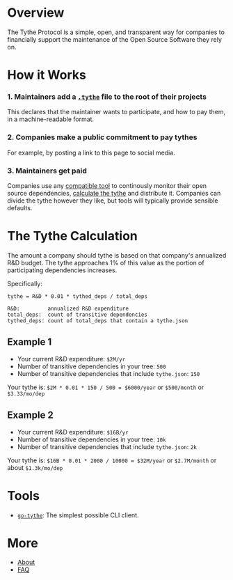 # Overview

The Tythe Protocol is a simple, open, and transparent way for companies to financially support the maintenance of the Open Source Software they rely on.

# How it Works

### 1. Maintainers add a [`.tythe`](./.tythe) file to the root of their projects

This declares that the maintainer wants to participate, and how to pay them, in a machine-readable format.

### 2. Companies make a public commitment to pay tythes

For example, by posting a link to this page to social media.

### 3. Maintainers get paid

Companies use any [compatible tool](#tools) to continously monitor their open source dependencies, [calculate the tythe](#the-tythe-calculation) and distribute it. Companies can divide the tythe however they like, but tools will typically provide sensible defaults.

# The Tythe Calculation

The amount a company should tythe is based on that company's annualized R&D budget. The tythe approaches 1% of this value as the portion of participating dependencies increases.

Specifically:

```
tythe = R&D * 0.01 * tythed_deps / total_deps

R&D:         annualized R&D expenditure
total_deps:  count of transitive dependencies
tythed_deps: count of total_deps that contain a tythe.json
```

## Example 1

 * Your current R&D expenditure: `$2M/yr`
 * Number of transitive dependencies in your tree: `500`
 * Number of transitive dependencies that include `tythe.json`: `150`
 
Your tythe is: `$2M * 0.01 * 150 / 500 = $6000/year` or `$500/month` or `$3.33/mo/dep`

## Example 2

 * Your current R&D expenditure: `$16B/yr`
 * Number of transitive dependencies in your tree: `10k`
 * Number of transitive dependencies that include `tythe.json`: `2k`

Your tythe is: `$16B * 0.01 * 2000 / 10000 = $32M/year` or `$2.7M/month` or about `$1.3k/mo/dep`


# Tools

* [`go-tythe`](https://github.com/tythe-protocol/go-tythe): The simplest possible CLI client.

# More

* [About](about.md)
* [FAQ](faq.md)
